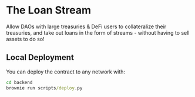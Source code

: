 # The Loan Stream
Allow DAOs with large treasuries & DeFi users to collateralize their treasuries, and take out loans in the form of streams - without having to sell assets to do so!

## Local Deployment
You can deploy the contract to any network with:

```cmd
cd backend
brownie run scripts/deploy.py
```